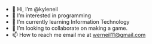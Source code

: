 - 👋 Hi, I’m @kyleneil
- 👀 I’m interested in programming
- 🌱 I’m currently learning Information Technology
- 💞️ I’m looking to collaborate on making a game.
- 📫 How to reach me email me at werneil11@gmail.com

<!---
kyleneil/kyleneil is a ✨ special ✨ repository because its `README.md` (this file) appears on your GitHub profile.
You can click the Preview link to take a look at your changes.
--->
